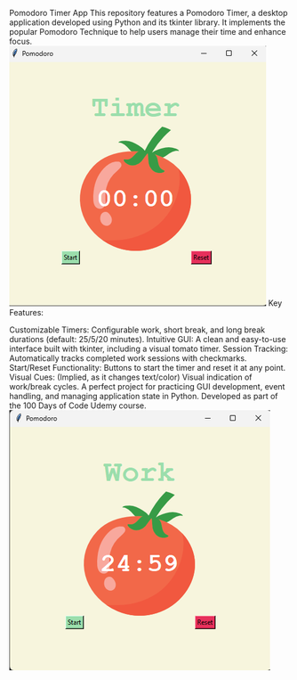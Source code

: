 Pomodoro Timer App 
This repository features a Pomodoro Timer, a desktop application developed using Python and its tkinter library. It implements the popular Pomodoro Technique to help users manage their time and enhance focus.
![Pomodoro Timer Screenshot](Screenshot.png)
Key Features:

Customizable Timers: Configurable work, short break, and long break durations (default: 25/5/20 minutes).
Intuitive GUI: A clean and easy-to-use interface built with tkinter, including a visual tomato timer.
Session Tracking: Automatically tracks completed work sessions with checkmarks.
Start/Reset Functionality: Buttons to start the timer and reset it at any point.
Visual Cues: (Implied, as it changes text/color) Visual indication of work/break cycles.
A perfect project for practicing GUI development, event handling, and managing application state in Python. Developed as part of the 100 Days of Code Udemy course.
![Pomodoro Timer Screenshot](Screenshot_1.png)
